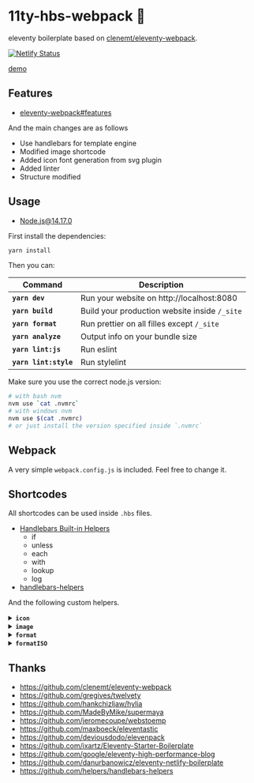 # 11ty-hbs-webpack 🎈

eleventy boilerplate based on [clenemt/eleventy-webpack](https://github.com/clenemt/eleventy-webpack).

[![Netlify Status](https://api.netlify.com/api/v1/badges/a1047a32-615e-4e7d-9af8-13d7d9cb73ae/deploy-status)](https://app.netlify.com/sites/xenodochial-morse-1c8f1c/deploys)

[demo](https://xenodochial-morse-1c8f1c.netlify.app/)

## Features

- [eleventy-webpack#features](https://github.com/clenemt/eleventy-webpack/tree/2b0242d3abc63c7135bcad11b9fce73e7ff03a00#features)

And the main changes are as follows

- Use handlebars for template engine
- Modified image shortcode
- Added icon font generation from svg plugin
- Added linter
- Structure modified

## Usage

- Node.js@14.17.0

First install the dependencies:

```sh
yarn install
```

Then you can:

| Command               | Description                                   |
| --------------------- | --------------------------------------------- |
| **`yarn dev`** | Run your website on http://localhost:8080 |
| **`yarn build`** | Build your production website inside `/_site` |
| **`yarn format`**  | Run prettier on all filles except `/_site` |
| **`yarn analyze`** | Output info on your bundle size |
| **`yarn lint:js`** | Run eslint |
| **`yarn lint:style`** | Run stylelint |

Make sure you use the correct node.js version:

```sh
# with bash nvm
nvm use `cat .nvmrc`
# with windows nvm
nvm use $(cat .nvmrc)
# or just install the version specified inside `.nvmrc`
```

## Webpack

A very simple `webpack.config.js` is included. Feel free to change it.

## Shortcodes

All shortcodes can be used inside `.hbs` files.

- [Handlebars Built-in Helpers](https://handlebarsjs.com/guide/builtin-helpers.html)
  - if
  - unless
  - each
  - with
  - lookup
  - log
- [handlebars-helpers](https://github.com/helpers/handlebars-helpers#helpers)

And the following custom helpers.

<details>
<summary><strong><code>icon</code></strong></summary>
<br>

Any SVG added to `src/assets/icons` is bundled into a symbol sprite file and made available through this shortcode.

```html
<!-- Assuming `src/assets/icons/github.svg` exist -->
{{{ icon "github" }}} Github icon
<!-- Will be rendered as -->
<svg class="icon icon--github" role="img" aria-hidden="true">
  <use xlink:href="/assets/images/sprite.svg#github"></use>
</svg>
```
___
</details>

<details>
<summary><strong><code>image</code></strong></summary>
<br>

Creates a WebP version of the image and the corresponding optimized JPEG / PNG. Images will be created in multiple sizes. See `11ty/shortcodes.js` for default values.

```html
<!-- Assuming `src/assets/images/image.jpeg` of width 100px exist -->
{{{image src="eleventy_logo.png" alt="" }}}
<!-- Will be rendered as -->
<picture>
  <source type="image/webp" srcset="/assets/images/555c1f01-100.webp 100w" media="" sizes="">
  <img src="/assets/images/555c1f01-100.png" loading="lazy" width="100" height="182" alt="">
</picture>

<!-- Additional options -->

<!-- If a title is passed the shortcode will output a <figure> with <figcaption> -->
{{{image src="eleventy_logo.png" alt="" caption="Image title" }}}
<!-- Will be rendered as -->
<figure>
  <picture>
    <source type="image/webp" srcset="/assets/images/555c1f01-100.webp 100w" media="" sizes="">
    <img src="/assets/images/555c1f01-100.png" loading="lazy" width="100" height="182" alt="">
  </picture>
  <figcaption>Image title</figcaption>
</figure>

<!-- This is a multiple source type. *If you add @{n}x as suffix to the image file name, it will be converted to resolution -->
{{{image src="eleventy_logo.png, eleventy_logo@2x.png" alt="" className="image"}}}
<!-- Will be rendered as -->
<picture class="image">
  <source type="image/webp" srcset="/assets/images/555c1f01-100.webp 100w, /assets/images/30eb47cb-200.webp 2x" media="" sizes="">
  <img src="/assets/images/555c1f01-100.png" loading="lazy" width="100" height="182" alt="">
</picture>

<!-- In addition, you can specify the media for each image. -->
{{{image src="eleventy_logo@2x.png, eleventy_logo.png, eleventy_logo@2x.png" alt="" media="(max-width: 767px),"}}}
<!-- Will be rendered as -->
<picture>
  <source type="image/webp" srcset="/assets/images/30eb47cb-200.webp 2x" media="(max-width: 767px)" sizes="">
  <source type="image/webp" srcset="/assets/images/555c1f01-100.webp 100w, /assets/images/30eb47cb-200.webp 2x" media="" sizes="">
  <img src="/assets/images/30eb47cb-200.png" loading="lazy" width="200" height="363" alt="">
</picture>

<!-- It is also possible to automatically resize the image with the widths option -->
{{{image src="eleventy_logo.png" alt="" widths="50, 100"}}}
<!-- Will be rendered as -->
<picture>
  <source type="image/webp" srcset="/assets/images/555c1f01-50.webp 50w" media="" sizes="">
  <source type="image/webp" srcset="/assets/images/555c1f01-100.webp 100w" media="" sizes="">
  <img src="/assets/images/555c1f01-100.png" loading="lazy" width="100" height="182" alt="">
</picture>

___
</details>

<details>
<summary><strong><code>markdown</code></strong></summary>
<br>

Embed markdown easily.

```html
{{#md}}
# Heading
{{/md}}
```
___
</details>

<details>
<summary><strong><code>format</code></strong></summary>
<br>

Format the passed date with [date-fns](https://date-fns.org/v2.16.1/docs/format):

```html
<!-- Assuming page.date is a javascript date or dateString -->
{{format page.date "yyyy" }}{{this}}{{/format}}
<!-- Will be rendered as -->
2021
```
___
</details>

<details>
<summary><strong><code>formatISO</code></strong></summary>
<br>

Format the passed date according to [ISO format](https://date-fns.org/v2.16.1/docs/formatISO):

```html
<!-- Assuming page.date is a javascript date -->
{{formatISO "2021-06-27T18:04:02.024Z" }}
<!-- Will be rendered as -->
2021-06-28T03:04:02+09:00
```
___
</details>

## Thanks

- https://github.com/clenemt/eleventy-webpack
- https://github.com/gregives/twelvety
- https://github.com/hankchizljaw/hylia
- https://github.com/MadeByMike/supermaya
- https://github.com/jeromecoupe/webstoemp
- https://github.com/maxboeck/eleventastic
- https://github.com/deviousdodo/elevenpack
- https://github.com/ixartz/Eleventy-Starter-Boilerplate
- https://github.com/google/eleventy-high-performance-blog
- https://github.com/danurbanowicz/eleventy-netlify-boilerplate
- https://github.com/helpers/handlebars-helpers
